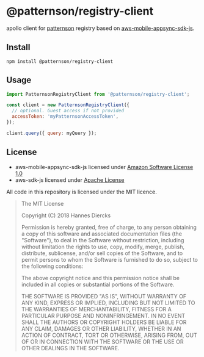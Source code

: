 # @patternson/registry-client

apollo client for [patternson](https://patternson.io/) registry based on [aws-mobile-appsync-sdk-js](https://github.com/awslabs/aws-mobile-appsync-sdk-js).

## Install

`npm install @patternson/registry-client`

## Usage

```js
import PatternsonRegistryClient from '@patternson/registry-client';

const client = new PatternsonRegistryClient({
  // optional. Guest access if not provided
  accessToken: 'myPatternsonAccessToken',
});

client.query({ query: myQuery });
```

## License

* aws-mobile-appsync-sdk-js licensed under [Amazon Software License 1.0](https://github.com/awslabs/aws-mobile-appsync-sdk-js/blob/master/LICENSE)
* aws-sdk-js licensed under [Apache License](https://github.com/aws/aws-sdk-js/blob/master/LICENSE.txt)

All code in this repository is licensed under the MIT licence.

> The MIT License
>
> Copyright (C) 2018 Hannes Diercks
>
> Permission is hereby granted, free of charge, to any person obtaining a copy of
> this software and associated documentation files (the "Software"), to deal in
> the Software without restriction, including without limitation the rights to
> use, copy, modify, merge, publish, distribute, sublicense, and/or sell copies
> of the Software, and to permit persons to whom the Software is furnished to do
> so, subject to the following conditions:
>
> The above copyright notice and this permission notice shall be included in all
> copies or substantial portions of the Software.
>
> THE SOFTWARE IS PROVIDED "AS IS", WITHOUT WARRANTY OF ANY KIND, EXPRESS OR
> IMPLIED, INCLUDING BUT NOT LIMITED TO THE WARRANTIES OF MERCHANTABILITY, FITNESS
> FOR A PARTICULAR PURPOSE AND NONINFRINGEMENT. IN NO EVENT SHALL THE AUTHORS OR
> COPYRIGHT HOLDERS BE LIABLE FOR ANY CLAIM, DAMAGES OR OTHER LIABILITY, WHETHER
> IN AN ACTION OF CONTRACT, TORT OR OTHERWISE, ARISING FROM, OUT OF OR IN
> CONNECTION WITH THE SOFTWARE OR THE USE OR OTHER DEALINGS IN THE SOFTWARE.
